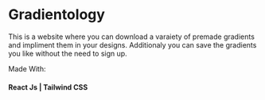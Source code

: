 # Gradientology

This is a website where you can download a varaiety of premade gradients and impliment them in your designs. Additionaly you can save the gradients you like without the need to sign up.

Made With: 
#### React Js | Tailwind CSS
